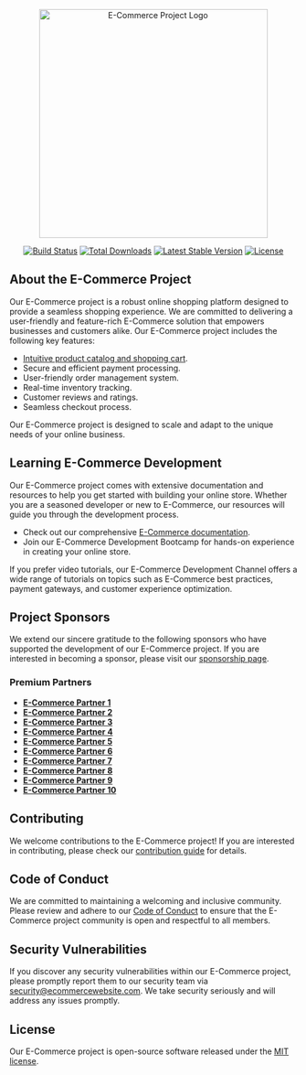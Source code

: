 <p align="center"><a href="https://ecommercewebsite.com" target="_blank"><img src="https://your-ecommerce-logo-url.com" width="400" alt="E-Commerce Project Logo"></a></p>

<p align="center">
<a href="https://github.com/ecommerce/project/actions"><img src="https://github.com/ecommerce/project/workflows/tests/badge.svg" alt="Build Status"></a>
<a href="https://packagist.org/packages/ecommerce/project"><img src="https://img.shields.io/packagist/dt/ecommerce/project" alt="Total Downloads"></a>
<a href="https://packagist.org/packages/ecommerce/project"><img src="https://img.shields.io/packagist/v/ecommerce/project" alt="Latest Stable Version"></a>
<a href="https://packagist.org/packages/ecommerce/project"><img src="https://img.shields.io/packagist/l/ecommerce/project" alt="License"></a>
</p>

## About the E-Commerce Project

Our E-Commerce project is a robust online shopping platform designed to provide a seamless shopping experience. We are committed to delivering a user-friendly and feature-rich E-Commerce solution that empowers businesses and customers alike. Our E-Commerce project includes the following key features:

- [Intuitive product catalog and shopping cart](https://ecommercewebsite.com/docs/catalog).
- Secure and efficient payment processing.
- User-friendly order management system.
- Real-time inventory tracking.
- Customer reviews and ratings.
- Seamless checkout process.

Our E-Commerce project is designed to scale and adapt to the unique needs of your online business.

## Learning E-Commerce Development

Our E-Commerce project comes with extensive documentation and resources to help you get started with building your online store. Whether you are a seasoned developer or new to E-Commerce, our resources will guide you through the development process.

- Check out our comprehensive [E-Commerce documentation](https://ecommercewebsite.com/docs).
- Join our E-Commerce Development Bootcamp for hands-on experience in creating your online store.

If you prefer video tutorials, our E-Commerce Development Channel offers a wide range of tutorials on topics such as E-Commerce best practices, payment gateways, and customer experience optimization.

## Project Sponsors

We extend our sincere gratitude to the following sponsors who have supported the development of our E-Commerce project. If you are interested in becoming a sponsor, please visit our [sponsorship page](https://ecommercewebsite.com/sponsors).

### Premium Partners

- **[E-Commerce Partner 1](https://ecommercepartner1.com)**
- **[E-Commerce Partner 2](https://ecommercepartner2.com)**
- **[E-Commerce Partner 3](https://ecommercepartner3.com)**
- **[E-Commerce Partner 4](https://ecommercepartner4.com)**
- **[E-Commerce Partner 5](https://ecommercepartner5.com)**
- **[E-Commerce Partner 6](https://ecommercepartner6.com)**
- **[E-Commerce Partner 7](https://ecommercepartner7.com)**
- **[E-Commerce Partner 8](https://ecommercepartner8.com)**
- **[E-Commerce Partner 9](https://ecommercepartner9.com)**
- **[E-Commerce Partner 10](https://ecommercepartner10.com)**

## Contributing

We welcome contributions to the E-Commerce project! If you are interested in contributing, please check our [contribution guide](https://ecommercewebsite.com/docs/contributions) for details.

## Code of Conduct

We are committed to maintaining a welcoming and inclusive community. Please review and adhere to our [Code of Conduct](https://ecommercewebsite.com/docs/contributions#code-of-conduct) to ensure that the E-Commerce project community is open and respectful to all members.

## Security Vulnerabilities

If you discover any security vulnerabilities within our E-Commerce project, please promptly report them to our security team via [security@ecommercewebsite.com](mailto:security@ecommercewebsite.com). We take security seriously and will address any issues promptly.

## License

Our E-Commerce project is open-source software released under the [MIT license](https://opensource.org/licenses/MIT).
